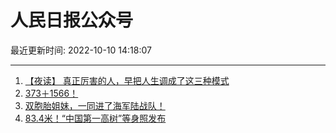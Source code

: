 # 人民日报公众号

最近更新时间: 2022-10-10 14:18:07

--- 
1. [【夜读】 真正厉害的人，早把人生调成了这三种模式](https://mp.weixin.qq.com/s/IB-qCV13Yyc46KjOpygdqw) 
2. [373＋1566！](https://mp.weixin.qq.com/s/q_AeaPpR-kq5lC1Q7LF8gQ) 
3. [双胞胎姐妹，一同进了海军陆战队！](https://mp.weixin.qq.com/s/74HkEMXSWZFxL7H9e31RDg) 
4. [83.4米！“中国第一高树”等身照发布](https://mp.weixin.qq.com/s/x2pSqSBkv1yzh6ekjHVA9w) 

